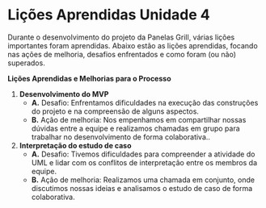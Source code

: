 # **Lições Aprendidas Unidade 4**

Durante o desenvolvimento do projeto da Panelas Grill, várias lições importantes foram aprendidas. Abaixo estão as lições aprendidas, focando nas ações de melhoria, desafios enfrentados e como foram (ou não) superados.

**Lições Aprendidas e Melhorias para o Processo**

<ol>
  <li>
    <strong>Desenvolvimento do MVP</strong>
    <ul>
      <li><strong>A.</strong> Desafio: Enfrentamos dificuldades na execução das construções do projeto e na compreensão de alguns aspectos.</li>
      <li><strong>B.</strong> Ação de melhoria: Nos empenhamos em compartilhar nossas dúvidas entre a equipe e realizamos chamadas em grupo para trabalhar no desenvolvimento de forma colaborativa..</li>
    </ul>
  </li>
  <li>
    <strong>Interpretação do estudo de caso</strong>
    <ul>
      <li><strong>A.</strong> Desafio: Tivemos dificuldades para compreender a atividade do UML e lidar com os conflitos de interpretação entre os membros da equipe.
      </li>
      <li><strong>B.</strong> Ação de melhoria: Realizamos uma chamada em conjunto, onde discutimos nossas ideias e analisamos o estudo de caso de forma colaborativa.</li>
    </ul>
  </li>
</ol>
